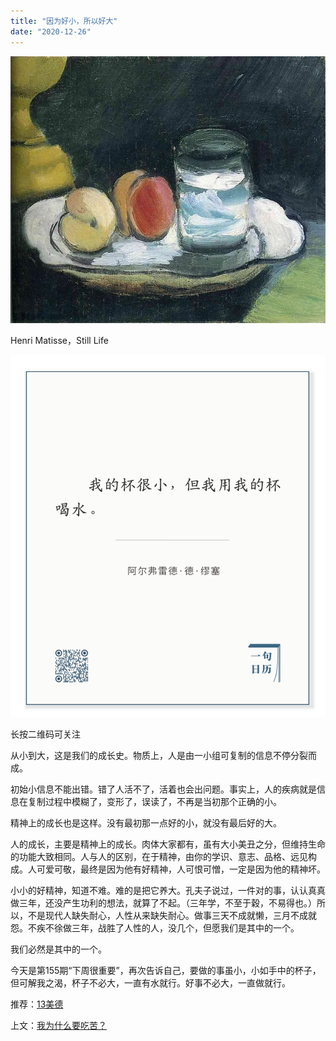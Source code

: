 ```yaml
---
title: "因为好小，所以好大"
date: "2020-12-26"
---
```


![连岳文章](images/连岳文章picture-30.jpg)

Henri Matisse，Still Life

  

![连岳文章](images/连岳文章picture-31.jpg)

长按二维码可关注  

  

从小到大，这是我们的成长史。物质上，人是由一小组可复制的信息不停分裂而成。

  

初始小信息不能出错。错了人活不了，活着也会出问题。事实上，人的疾病就是信息在复制过程中模糊了，变形了，误读了，不再是当初那个正确的小。

  

精神上的成长也是这样。没有最初那一点好的小，就没有最后好的大。  

  

人的成长，主要是精神上的成长。肉体大家都有，虽有大小美丑之分，但维持生命的功能大致相同。人与人的区别，在于精神，由你的学识、意志、品格、远见构成。人可爱可敬，最终是因为他有好精神，人可恨可憎，一定是因为他的精神坏。

  

小小的好精神，知道不难。难的是把它养大。孔夫子说过，一件对的事，认认真真做三年，还没产生功利的想法，就算了不起。（三年学，不至于穀，不易得也。）所以，不是现代人缺失耐心，人性从来缺失耐心。做事三天不成就懒，三月不成就怨。不疾不徐做三年，战胜了人性的人，没几个，但愿我们是其中的一个。

  

我们必然是其中的一个。  

  

今天是第155期“下周很重要”，再次告诉自己，要做的事虽小，小如手中的杯子，但可解我之渴，杯子不必大，一直有水就行。好事不必大，一直做就行。

  

推荐：[13美德](http://mp.weixin.qq.com/s?__biz=MjM5NDU0Mjk2MQ==&mid=2651636251&idx=2&sn=c54375aa7f7dce96252c4e9bc8c5ded2&chksm=bd7e46058a09cf13189f12c026e75481b38d96ae1a6c85c8b9e49b735154557be81b1fbe9a2a&scene=21#wechat_redirect)  

上文：[我为什么要吃苦？](http://mp.weixin.qq.com/s?__biz=MjM5NDU0Mjk2MQ==&mid=2651669899&idx=1&sn=f56535bf20424bf939d52e92cda2f771&chksm=bd7fc1958a0848834d73a9ac138bc625fb82d2c21e84c1d9d7ca217b4c8fa04b660b137bebba&scene=21#wechat_redirect)
